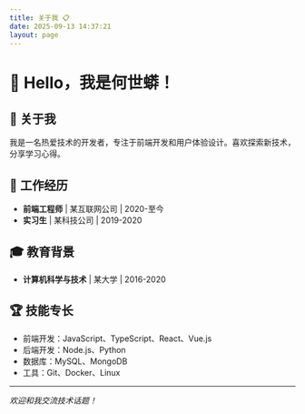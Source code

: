 ```yaml
---
title: 关于我 📋
date: 2025-09-13 14:37:21
layout: page
---
```


# 👋 Hello，我是何世蟒！

## 🚀 关于我

我是一名热爱技术的开发者，专注于前端开发和用户体验设计。喜欢探索新技术，分享学习心得。

## 💼 工作经历

- **前端工程师** | 某互联网公司 | 2020-至今
- **实习生** | 某科技公司 | 2019-2020

## 🎓 教育背景

- **计算机科学与技术** | 某大学 | 2016-2020

## 🏆 技能专长

- 前端开发：JavaScript、TypeScript、React、Vue.js
- 后端开发：Node.js、Python
- 数据库：MySQL、MongoDB
- 工具：Git、Docker、Linux

---

*欢迎和我交流技术话题！*
